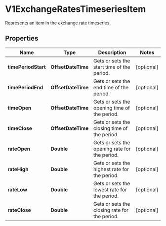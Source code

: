 

# V1ExchangeRatesTimeseriesItem

Represents an item in the exchange rate timeseries.

## Properties

| Name | Type | Description | Notes |
|------------ | ------------- | ------------- | -------------|
|**timePeriodStart** | **OffsetDateTime** | Gets or sets the start time of the period. |  [optional] |
|**timePeriodEnd** | **OffsetDateTime** | Gets or sets the end time of the period. |  [optional] |
|**timeOpen** | **OffsetDateTime** | Gets or sets the opening time of the period. |  [optional] |
|**timeClose** | **OffsetDateTime** | Gets or sets the closing time of the period. |  [optional] |
|**rateOpen** | **Double** | Gets or sets the opening rate for the period. |  [optional] |
|**rateHigh** | **Double** | Gets or sets the highest rate for the period. |  [optional] |
|**rateLow** | **Double** | Gets or sets the lowest rate for the period. |  [optional] |
|**rateClose** | **Double** | Gets or sets the closing rate for the period. |  [optional] |



